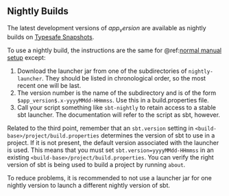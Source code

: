 
  [Setup]: ../../getting-started/setup.md

## Nightly Builds

The latest development versions of $app_version$ are available as nightly builds on
[Typesafe Snapshots]($typesafe_ivy_snapshots$).

To use a nightly build, the instructions are the same for @ref:[normal manual setup][Setup] except:

1. Download the launcher jar from one of the subdirectories of `nightly-launcher`. They should be listed in
  chronological order, so the most recent one will be last.
1. The version number is the name of the subdirectory and is of the form `$app_version$.x-yyyyMMdd-HHmmss`. Use this in
  a build.properties file.
1. Call your script something like `sbt-nightly` to retain access to a stable sbt launcher. The documentation will refer
  to the script as sbt, however.

Related to the third point, remember that an `sbt.version` setting in `<build-base>/project/build.properties` determines
the version of sbt to use in a project. If it is not present, the default version associated with the launcher is used.
This means that you must set `sbt.version=yyyyMMdd-HHmmss` in an existing `<build-base>/project/build.properties`. You
can verify the right version of sbt is being used to build a project by running `about`.

To reduce problems, it is recommended to not use a launcher jar for one nightly version to launch a different nightly
version of sbt.
